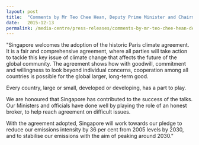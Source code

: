 ```yaml
---
layout: post
title:  "Comments by Mr Teo Chee Hean, Deputy Prime Minister and Chairman of the Inter-Ministerial Committee on Climate Change, on the adoption of the climate agreement at COP-21 in Paris"
date:   2015-12-13
permalink: /media-centre/press-releases/comments-by-mr-teo-chee-hean-deputy-prime-minister-and-chairman-of-the-inter-ministerial-committee-on-climate-change-on-the-adoption-of-the-climate-agreement-at-cop-21-in-paris/
---
```


"Singapore welcomes the adoption of the historic Paris climate agreement. It is a fair and comprehensive agreement, where all parties will take action to tackle this key issue of climate change that affects the future of the global community. The agreement shows how with goodwill, commitment and willingness to look beyond individual concerns, cooperation among all countries is possible for the global larger, long-term good.

Every country, large or small, developed or developing, has a part to play.

We are honoured that Singapore has contributed to the success of the talks. Our Ministers and officials have done well by playing the role of an honest broker, to help reach agreement on difficult issues.

With the agreement adopted, Singapore will work towards our pledge to reduce our emissions intensity by 36 per cent from 2005 levels by 2030, and to stabilise our emissions with the aim of peaking around 2030."

